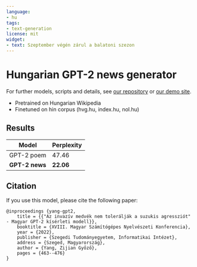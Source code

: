 ```yaml
---
language:
- hu
tags:
- text-generation
license: mit
widget:
- text: Szeptember végén zárul a balatoni szezon
---
```


# Hungarian GPT-2 news generator

For further models, scripts and details, see [our repository](https://github.com/nytud/neural-models) or [our demo site](https://juniper.nytud.hu/demo/nlp).

- Pretrained on Hungarian Wikipedia
- Finetuned on hin corpus (hvg.hu, index.hu, nol.hu)


## Results

| Model | Perplexity |
| ------------- | ------------- |
| GPT-2 poem  | 47.46 | 
| **GPT-2 news** | **22.06** | 


## Citation
If you use this model, please cite the following paper:
```
@inproceedings {yang-gpt2,
    title = {{"Az invazív medvék nem tolerálják a suzukis agressziót" - Magyar GPT-2 kísérleti modell}},
	booktitle = {XVIII. Magyar Számítógépes Nyelvészeti Konferencia},
	year = {2022},
	publisher = {Szegedi Tudományegyetem, Informatikai Intézet},
	address = {Szeged, Magyarország},
	author = {Yang, Zijian Győző},
	pages = {463--476}
}

```